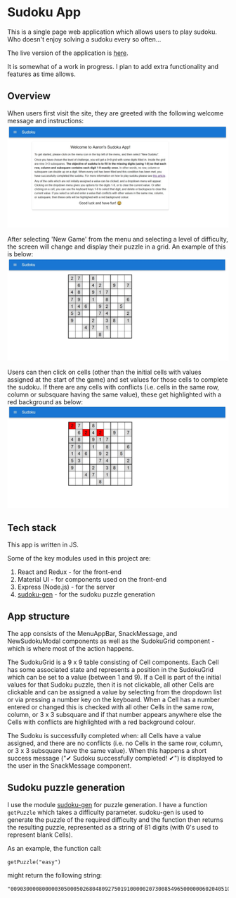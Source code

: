 # Sudoku App

This is a single page web application which allows users to play sudoku. Who doesn't enjoy solving a sudoku every so often...

The live version of the application is [here](https://aarons-sudoku.netlify.app/).

It is somewhat of a work in progress. I plan to add extra functionality and features as time allows.

## Overview

When users first visit the site, they are greeted with the following welcome message and instructions:
![welcome message with instructions](images/sudoku_welcome.jpg)

After selecting 'New Game' from the menu and selecting a level of difficulty, the screen will change and display their puzzle in a grid. An example of this is below:
![example sudoku puzzle](images/sudoku_new_game.jpg)

Users can then click on cells (other than the initial cells with values assigned at the start of the game) and set values for those cells to complete the sudoku. If there are any cells with conflicts (i.e. cells in the same row, column or subsquare having the same value), these get highlighted with a red background as below:
![sudoku puzzle with conflicting cells highlighted](images/sudoku_conflicting_cells.jpg)

## Tech stack

This app is written in JS.

Some of the key modules used in this project are:
1. React and Redux - for the front-end
1. Material UI - for components used on the front-end
1. Express (Node.js) - for the server
1. [sudoku-gen](https://www.npmjs.com/package/sudoku-gen) - for the sudoku puzzle generation

## App structure

The app consists of the MenuAppBar, SnackMessage, and NewSudokuModal components as well as the SudokuGrid component - which is where most of the action happens.

The SudokuGrid is a 9 x 9 table consisting of Cell components. Each Cell has some associated state and represents a position in the SudokuGrid which can be set to a value (between 1 and 9). If a Cell is part of the initial values for that Sudoku puzzle, then it is not clickable, all other Cells are clickable and can be assigned a value by selecting from the dropdown list or via pressing a number key on the keyboard. When a Cell has a number entered or changed this is checked with all other Cells in the same row, column, or 3 x 3 subsquare and if that number appears anywhere else the Cells with conflicts are highlighted with a red background colour.

The Sudoku is successfully completed when: all Cells have a value assigned, and there are no conflicts (i.e. no Cells in the same row, column, or 3 x 3 subsquare have the same value). When this happens a short success message ("✔ Sudoku successfully completed! ✔") is displayed to the user in the SnackMessage component.

## Sudoku puzzle generation

I use the module [sudoku-gen](https://www.npmjs.com/package/sudoku-gen) for puzzle generation. I have a function `getPuzzle` which takes a difficulty parameter. sudoku-gen is used to generate the puzzle of the required difficulty and the function then returns the resulting puzzle, represented as a string of 81 digits (with 0's used to represent blank Cells).

As an example, the function call:
```
getPuzzle("easy")
```
might return the following string:
```
"009030000800000305000502680480927501910000020730085496500000060204051000008309004"
```
